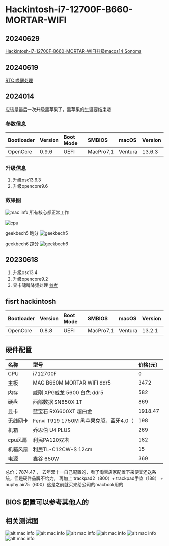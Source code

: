 
# Hackintosh-i7-12700F-B660-MORTAR-WIFI
## 20240629

[Hackintosh-i7-12700F-B660-MORTAR-WIFI升级macos14 Sonoma](https://blog.csdn.net/palmer_kai/article/details/140063267)

## 20240619
[RTC 唤醒处理](https://blog.csdn.net/palmer_kai/article/details/139638326)

## 2024014
应该是最后一次升级黑苹果了，黑苹果的生涯要结束喽

### 参数信息
|Bootloader|	Version	| Boot Mode|	SMBIOS|	macOS|	Version
| :---- | :---- | :---- | :---- | :---- | :---- |
| OpenCore |	0.9.6|	UEFI|	MacPro7,1	| Ventura |	13.6.3	
### 升级信息

1. 升级osx13.6.3 
2. 升级opencore9.6 

### 效果图
![mac info](./docs/20240114-this-mac.png)
所有核心都正常工作

![cpu](./docs/20140114-cpu.png)

geekbech5 跑分
![geekbech5](./docs/202040114-geekbench-5.png)

geekbech6 跑分
![geekbech6](./docs/202040114-geekbench-6.png)

## 20230618
1. 升级osx13.4 
2. 升级opencore9.2 
3. 显卡啸叫降频处理 [参考](https://zhuanlan.zhihu.com/p/629023610?utm_id=0
)

## fisrt hackintosh
|Bootloader|	Version	| Boot Mode|	SMBIOS|	macOS|	Version
| :---- | :---- | :---- | :---- | :---- | :---- |
| OpenCore |	0.8.8|	UEFI|	MacPro7,1	| Ventura |	13.2.1	

## 硬件配置

| 名称 | 型号 | 价格(元） |
| :---- | :---- | :---- |
|  CPU  |  i712700F | 0 |
| 主板 | MAG B660M MORTAR WIFI ddr5| 3472 |
| 内存 | 威刚 XPG威龙 5600 白色 ddr5| 582 |
| 硬盘 | 西部数据 SN850X 1T | 869 |
| 显卡 | 蓝宝石 RX6600XT 超白金| 1918.47 |
| 无线网卡 | Fenvi T919 1750M 黑苹果免驱，蓝牙4.0（| 198 |
| 机箱 | 乔思伯 U4 PLUS| 269 |
| cpu风扇 | 利民PA120双塔| 182 |
| 机箱风扇 | 利民TL-C12CW-S 12cm | 15 |
| 电源 | 鑫谷 650W | 369 |

总价：7874.47 ， 去年双十一自己配置的，看了淘宝店家配置下来便宜还送系统，但是硬件品牌不给力。
再加上 trackpad2（800）+ trackpad手垫（188） + nuphy air75（600）这是之前就买来给公司的macbook用的
## BIOS 配置可以参考其他人的

## 相关测试图

![alt mac info](./docs/mac-info.png)
![alt mac info](./docs/cpu.png)
![alt mac info](https://github.com/wwwpalmercom/Hackintosh-i7-12700F-B660-MORTAR-WIFI/blob/main/docs/metal.png)
![alt mac info](./docs/opencl.png)
![alt mac info](./docs/gadget01.png)
![alt mac info](./docs/gadget02.png)

